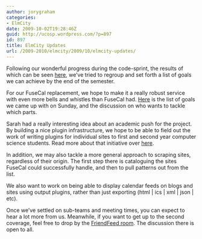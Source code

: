 ```yaml
---
author: jorygraham
categories:
- ElmCity
date: 2009-10-02T19:28:46Z
guid: http://ucosp.wordpress.com/?p=897
id: 897
title: ElmCity Updates
url: /2009-2010/elmcity/2009/10/elmcity-updates/
---
```


Following our wonderful progress during the code-sprint, the results of which can be seen [here](http://elmcity.cs.toronto.edu/), we&#8217;ve tried to regroup and set forth a list of goals we can achieve by the end of the semester.

For our FuseCal replacement, we hope to make it a really robust service with even more bells and whistles than FuseCal had. [Here](http://friendfeed.com/elmcity-development/cb277423/list-of-goals) is the list of goals we came up with on Sunday, and the discussion on who wants to tackle which parts.

Sarah had a really interesting idea about an academic push for the project. By building a nice plugin infrastructure, we hope to be able to field out the work of writing plugins for individual sites to first and second year computer science students. Read more about that initiative over [here](http://friendfeed.com/elmcity-development/45f74da7/academic-link-for-elmcity).

In addition, we may also tackle a more general approach to scraping sites, regardless of their origin. The first step there is cataloguing the sites FuseCal could successfully handle, and then to pull patterns out from the list.

We also want to work on being able to display calendar feeds on blogs and sites using output plugins, rather than just exporting (html | ics | xml | json | etc).

Once we&#8217;ve settled on sub-teams and meeting times, you can expect to hear a lot more from us. Meanwhile, if you want to get up to the second coverage, feel free to drop by the [FriendFeed room](http://friendfeed.com/elmcity-development). The discussion there is open to all.
